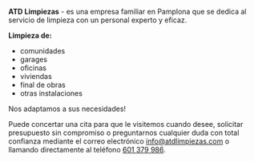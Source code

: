 **ATD Limpiezas** - es una empresa familiar en Pamplona que se dedica al servicio de limpieza con un personal experto y eficaz.

**Limpieza de:**

* comunidades
* garages
* oficinas
* viviendas
* final de obras
* otras instalaciones

Nos adaptamos a sus necesidades!

Puede concertar una cita para que le visitemos cuando desee, solicitar presupuesto sin compromiso o preguntarnos
cualquier duda con total confianza mediante el correo electrónico
[info@atdlimpiezas.com](mailto:info@atdlimpiezas.com)
o llamando directamente al teléfono 
[601 379 986](tel:+34601379986).
